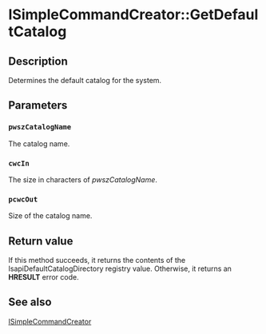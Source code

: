 # ISimpleCommandCreator::GetDefaultCatalog

## Description

Determines the default catalog for the system.

## Parameters

### `pwszCatalogName`

The catalog name.

### `cwcIn`

The size in characters of *pwszCatalogName*.

### `pcwcOut`

Size of the catalog name.

## Return value

If this method succeeds, it returns the contents of the IsapiDefaultCatalogDirectory registry value. Otherwise, it returns an **HRESULT** error code.

## See also

[ISimpleCommandCreator](https://learn.microsoft.com/windows/desktop/api/indexsrv/nn-indexsrv-isimplecommandcreator)